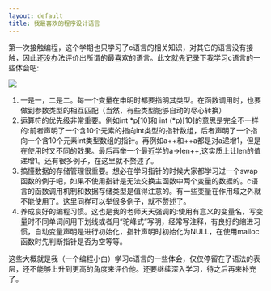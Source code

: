 ```yaml
---
layout: default
title: 我最喜欢的程序设计语言
---
```




第一次接触编程，这个学期也只学习了c语言的相关知识，对其它的语言没有接触，因此还没办法评价出所谓的最喜欢的语言。此文就先记录下我学习c语言的一些体会吧:

![](https://raw.githubusercontent.com/YoungAragon/swi-homework/gh-pages/images/lab14/14511335M-0.jpg)

1. 一是一，二是二。每一个变量在申明时都要指明其类型。在函数调用时，也要做到参数类型的相互匹配（当然，有些类型能够自动的尽心转换）
2. 运算符的优先级非常重要。例如int *p[10]和 int (*p)[10]的意思是完全不一样的:前者声明了一个含10个元素的指向int类型的指针数组，后者声明了一个指向一个含10个元素int类型数组的指针。再例如a++和++a都是对a递增1，但是在使用时又不同的效果。最后再举一个最近学的a->len++,这实质上让len的值递增1。还有很多例子，在这里就不赘述了。
3. 搞懂数据的存储管理很重要。想必在学习指针的时候大家都学习过一个swap函数的例子吧，如果不使用指针是无法交换主函数中两个变量的数据的。c语言的函数调用机制和数据存储类型是值得注意的。有一些变量在作用域之外就不能使用了。这里同样可以举很多例子，就不赘述了。
4. 养成良好的编程习惯。这也是我的老师天天强调的:使用有意义的变量名，写变量时不同单词间用下划线或者用“驼峰式”写明，经常写注释，有良好的缩进习惯，自动变量声明是进行初始化，指针声明时初始化为NULL，在使用malloc函数时先判断指针是否为空等等。

这些大概就是我（一个编程小白）学习c语言的一些体会，仅仅停留在了语法的表层，还不能够上升到更高的角度来评价他。还要继续深入学习，待之后再来补充了。

